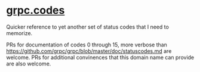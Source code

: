# [grpc.codes](grpc.codes)

Quicker reference to yet another set of status codes that I need to memorize.

PRs for documentation of codes 0 through 15, more verbose than https://github.com/grpc/grpc/blob/master/doc/statuscodes.md are welcome.
PRs for additional convinences that this domain name can provide are also welcome.
